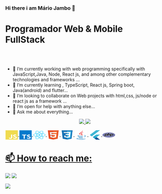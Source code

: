 ### Hi there i am Mário Jambo 👋

<h1>Programador Web & Mobile FullStack</h1>
<br><br>

- 🔭 I’m currently working  with web programming specifically with JavaScript,Java, Node, React js, and among other complementary technologies and frameworks ...
- 🌱 I’m currently learning  , TypeScript, React js, Spring boot,  Java(android) and flutter...
- 👯 I’m looking to collaborate on Web projects with html,css, js/node or react js as a framework ...
- 🤔 I’m open for help with anything else...
- 💬 Ask me about everything...


<div align="center">
  <a href="https://github.com/MarioJambo">
  <img height="180em" src="https://github-readme-stats.vercel.app/api?username=MarioJambo&show_icons=true&theme=dark&include_all_commits=true&count_private=true"/>
  <img height="180em" src="https://github-readme-stats.vercel.app/api/top-langs/?username=MarioJambo&layout=compact&langs_count=7&theme=dark"/>
</div>
<div style="display: inline_block"><br>
  <img align="center" alt="Mj-Js" height="30" width="40" src="https://raw.githubusercontent.com/devicons/devicon/master/icons/javascript/javascript-plain.svg">
  <img align="center" alt="Mj-Ts" height="30" width="40" src="https://raw.githubusercontent.com/devicons/devicon/master/icons/typescript/typescript-plain.svg">
  <img align="center" alt="Mj-React" height="30" width="40" src="https://raw.githubusercontent.com/devicons/devicon/master/icons/react/react-original.svg">
  <img align="center" alt="Mj-HTML" height="30" width="40" src="https://raw.githubusercontent.com/devicons/devicon/master/icons/html5/html5-original.svg">
  <img align="center" alt="Mj-CSS" height="30" width="40" src="https://raw.githubusercontent.com/devicons/devicon/master/icons/css3/css3-original.svg">
  <img align="center" alt="MJ-Java" height="30" width="40" src="https://raw.githubusercontent.com/devicons/devicon/master/icons/java/java-original.svg">
  <img align="center" alt="Mj-flutter" height="30" width="40" src="https://raw.githubusercontent.com/devicons/devicon/master/icons/flutter/flutter-original.svg">
 <img align="center" alt="Mj-php" height="30" width="40" src="https://raw.githubusercontent.com/devicons/devicon/master/icons/php/php-original.svg">
</div>

 ##
 
<div> 
  <H1> 📫 How to reach me:</h1>
  <a href="https://instagram.com/MarioJambo__/" target="_blank"><img src="https://img.shields.io/badge/-Instagram-%23E4405F?style=for-the-badge&logo=instagram&logoColor=white" target="_blank"></a>
 	<a href="https://api.whatsapp.com/send?phone=258868877033&text=Welcome%20to%20my%20whatsapp" target="_blank"><img src="https://img.shields.io/badge/WhatsApp-25D366?style=for-the-badge&logo=whatsapp&logoColor=white" target="_blank"></a>
 
  <a href = "mailto:mjambo01@gmail.com"><img src="https://img.shields.io/badge/-Gmail-%23333?style=for-the-badge&logo=gmail&logoColor=white" target="_blank"></a>
 
</div>
